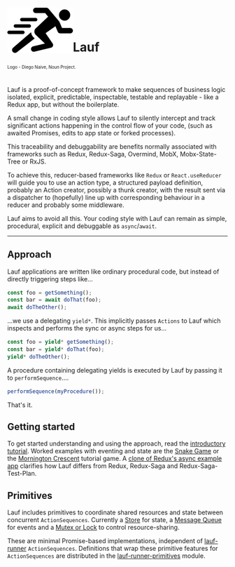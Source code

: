 <img src="https://github.com/cefn/lauf/raw/main/vector/logo.png" alt="Logo - Image of Runner" align="left"><br></br>

# Lauf

<sub><sup>Logo - Diego Naive, Noun Project.</sup></sub>
<br></br>

Lauf is a proof-of-concept framework to make sequences of business logic isolated, explicit, predictable, inspectable, testable and replayable - like a Redux app, but without the boilerplate.

A small change in coding style allows Lauf to silently intercept and track significant actions happening in the control flow of your code, (such as awaited Promises, edits to app state or forked processes).

This traceability and debuggability are benefits normally associated with frameworks such as Redux, Redux-Saga, Overmind, MobX, Mobx-State-Tree or RxJS.

To achieve this, reducer-based frameworks like `Redux` or `React.useReducer` will guide you to use an action type, a structured payload definition, probably an Action creator, possibly a thunk creator, with the result sent via a dispatcher to (hopefully) line up with corresponding behaviour in a reducer and probably some middleware.

Lauf aims to avoid all this. Your coding style with Lauf can remain as simple, procedural, explicit and debuggable as `async`/`await`.

<hr>

## Approach

Lauf applications are written like ordinary procedural code, but instead of directly triggering steps like...

```typescript
const foo = getSomething();
const bar = await doThat(foo);
await doTheOther();
```

...we use a delegating `yield*`. This implicitly passes `Actions` to Lauf which inspects and performs the sync or async steps for us...

<!-- prettier-ignore-start -->
```typescript
const foo = yield* getSomething();
const bar = yield* doThat(foo);
yield* doTheOther();
```
<!-- prettier-ignore-end -->

A procedure containing delegating yields is executed by Lauf by passing it to `performSequence`....

```typescript
performSequence(myProcedure());
```

That's it.

## Getting started

To get started understanding and using the approach, read the [introductory tutorial](./docs/tutorial/index.md). Worked examples with eventing and state are the [Snake Game](./apps/nextjs-snake/src/game.ts) or the [Mornington Crescent](./apps/nextjs-mornington/src/tutorial/event/plan.ts) tutorial game. A [clone of Redux's async example app](https://github.com/cefn/lauf/tree/main/apps/lauf-example-async) clarifies how Lauf differs from Redux, Redux-Saga and Redux-Saga-Test-Plan.

## Primitives

Lauf includes primitives to coordinate shared resources and state between concurrent `ActionSequences`. Currently a [Store](./modules/lauf-store) for state, a [Message Queue](./modules/lauf-queue) for events and a [Mutex or Lock](./modules/lauf-lock) to control resource-sharing.

These are minimal Promise-based implementations, independent of [lauf-runner](./modules/lauf-runner) `ActionSequences`. Definitions that wrap these primitive features for `ActionSequences` are distributed in the [lauf-runner-primitives](./modules/lauf-runner-primitives) module.
